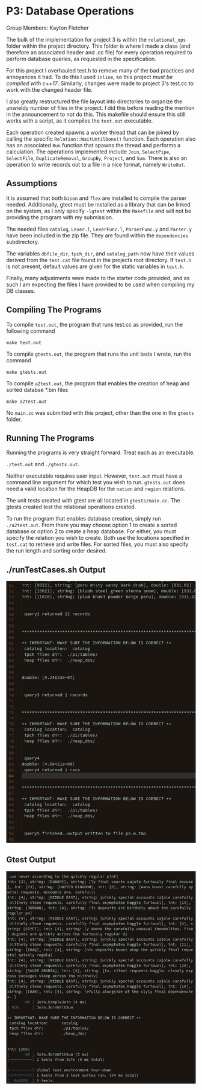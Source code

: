 # P3: Database Operations

Group Members: Kayton Fletcher

The bulk of the implementation for project 3 is within the `relational_ops` folder within the project directory. This folder is where I made a class (and therefore an associated header and .cc file) for every operation required to perform database queries, as requested in the specification. 


For this project I overhauled test.h to remove many of the bad practices and annoyances it had. To do this I used `inline`, so this project *must be compiled with c++17*. Similarly, changes were made to project 3's test.cc to work with the changed header file.

I also greatly restructured the file layout into directories to organize the unwieldy number of files in the project. I did this before reading the mention in the announcement to not do this. This makefile should ensure this still works with a script, as it compiles the `test.out` executable. 

Each operation created spawns a worker thread that can be joined by calling the specific `Relation::WaitUntilDone()` function. Each operation also has an associated `Run` function that spawns the thread and performs a calculation. The operations implemented include `Join`, `SelectPipe`, `SelectFile`, `DuplicateRemoval`, `GroupBy`, `Project`, and `Sum`. There is also an operation to write records out to a file in a nice format, namely `WriteOut`.

## Assumptions
It is assumed that both `bison` and `flex` are installed to compile the parser needed. Additionally, gtest must be installed as a library that can be linked on the system, as I only specify `-lgtest` within the `Makefile` and will not be providing the program with my submission.

The needed files `catalog`, `Lexer.l`, `LexerFunc.l`, `ParserFunc.y` and `Parser.y` have been included in the zip file. They are found within the `dependencies` subdirectory.

The variables `dbfile_dir`, `tpch_dir`, and `catalog_path` now have their values derived from the `test.cat` file found in the projects root directory. If `test.h` is not present, default values are given for the static variables in `test.h`.

Finally, many adjustments were made to the starter code provided, and as such I am expecting the files I have provided to be used when compiling my DB classes.

## Compiling The Programs
To compile `test.out`, the program that runs test.cc as provided, run the following command
``` 
make test.out
```
To compile `gtests.out`, the program that runs the unit tests I wrote, run the command
```
make gtests.out
```
To compile `a2test.out`, the program that enables the creation of heap and sorted databse *.bin files
```
make a2test.out
```

No `main.cc` was submitted with this project, other than the one in the `gtests` folder.

## Running The Programs
Running the programs is very straight forward. Treat each as an executable.

`./test.out` and `./gtests.out`.

Neither executable requires user input. However, `test.out` must have a command line argument for which test you wish to run. `gtests.out` does need a valid location for the HeapDB for the `nation` and `region` relations.

The unit tests created with gtest are all located in `gtests/main.cc`. The gtests created test the relational operations created.

To run the program that enables database creation, simply run `./a2test.out`. From there you may choose option 1 to create a sorted database or option 2 to create a heap database. For either, you must specify the relation you wish to create. Both use the locations specified in `test.cat` to retrieve and write files. For sorted files, you must also specify the run length and sorting order desired. 

## ./runTestCases.sh Output
![Import File](./screenshots/output1.png)

## Gtest Output
![Import File](./screenshots/gtest.png)

